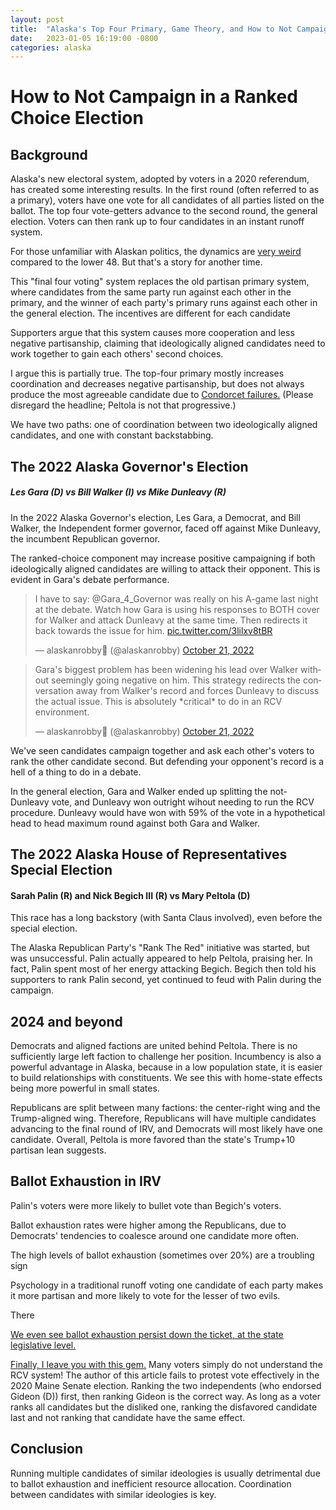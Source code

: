 ```yaml
---
layout: post
title:  "Alaska's Top Four Primary, Game Theory, and How to Not Campaign in a Ranked Choice Election"
date:   2023-01-05 16:19:00 -0800
categories: alaska
---
```

# How to Not Campaign in a Ranked Choice Election
## Background
Alaska's new electoral system, adopted by voters in a 2020 referendum, has created some interesting results. In the first round (often referred to as a primary), voters have one vote for all candidates of all parties listed on the ballot. The top four vote-getters advance to the second round, the general election. Voters can then rank up to four candidates in an instant runoff system. 

For those unfamiliar with Alaskan politics, the dynamics are [very weird](https://www.csmonitor.com/USA/Politics/2023/0105/We-re-all-on-the-same-team-Inside-the-Alaska-model-for-US-politics) compared to the lower 48. But that's a story for another time. 

This "final four voting" system replaces the old partisan primary system, where candidates from the same party run against each other in the primary, and the winner of each party's primary runs against each other in the general election. The incentives are different for each candidate

Supporters argue that this system causes more cooperation and less negative partisanship, claiming that ideologically aligned candidates need to work together to gain each others' second choices.

I argue this is partially true. The top-four primary mostly increases coordination and decreases negative partisanship, but does not always produce the most agreeable candidate due to [Condorcet failures.](https://electionscience.org/commentary-analysis/rcv-fools-palin-voters-into-electing-a-progressive-democrat/) (Please disregard the headline; Peltola is not that progressive.)

We have two paths: one of coordination between two ideologically aligned candidates, and one with constant backstabbing.

## The 2022 Alaska Governor's Election
##### Les Gara (D) vs Bill Walker (I) vs Mike Dunleavy (R)

In the 2022 Alaska Governor's election, Les Gara, a Democrat, and Bill Walker, the Independent former governor, faced off against Mike Dunleavy, the incumbent Republican governor.

The ranked-choice component may increase positive campaigning if both ideologically aligned candidates are willing to attack their opponent. This is evident in Gara's debate performance.
<blockquote class="twitter-tweet" data-dnt="true" data-theme="light"><p lang="en" dir="ltr">I have to say: @Gara_4_Governor was really on his A-game last night at the debate. Watch how Gara is using his responses to BOTH cover for Walker and attack Dunleavy at the same time. Then redirects it back towards the issue for him. <a href="https://t.co/3lilxv8tBR">pic.twitter.com/3lilxv8tBR</a></p>&mdash; alaskanrobby📍 (@alaskanrobby) <a href="https://twitter.com/alaskanrobby/status/1583260992905314304?ref_src=twsrc%5Etfw">October 21, 2022</a></blockquote> <script async src="https://platform.twitter.com/widgets.js" charset="utf-8"></script> 

<blockquote class="twitter-tweet"><p lang="en" dir="ltr">Gara&#39;s biggest problem has been widening his lead over Walker without seemingly going negative on him. This strategy redirects the conversation away from Walker&#39;s record and forces Dunleavy to discuss the actual issue. This is absolutely *critical* to do in an RCV environment.</p>&mdash; alaskanrobby📍 (@alaskanrobby) <a href="https://twitter.com/alaskanrobby/status/1583260998827651072?ref_src=twsrc%5Etfw">October 21, 2022</a></blockquote> <script async src="https://platform.twitter.com/widgets.js" charset="utf-8"></script> 

We've seen candidates campaign together and ask each other's voters to rank the other candidate second. But defending your opponent's record is a hell of a thing to do in a debate. 

In the general election, Gara and Walker ended up splitting the not-Dunleavy vote, and Dunleavy won outright wihout needing to run the RCV procedure. Dunleavy would have won with 59% of the vote in a hypothetical head to head maximum round against both Gara and Walker. 

## The 2022 Alaska House of Representatives Special Election
#### Sarah Palin (R) and Nick Begich III (R) vs Mary Peltola (D)
This race has a long backstory (with Santa Claus involved), even before the special election. 


The Alaska Republican Party's "Rank The Red" initiative was started, but was unsuccessful. Palin actually appeared to help Peltola, praising her. In fact, Palin spent most of her energy attacking Begich. Begich then told his supporters to rank Palin second, yet continued to feud with Palin during the campaign.

## 2024 and beyond
Democrats and aligned factions are united behind Peltola. There is no sufficiently large left faction to challenge her position. Incumbency is also a powerful advantage in Alaska, because in a low population state, it is easier to build relationships with constituents. We see this with home-state effects being more powerful in small states.

Republicans are split between many factions: the center-right wing and the Trump-aligned wing.
Therefore, Republicans will have multiple candidates advancing to the final round of IRV, and Democrats will most likely have one candidate. Overall, Peltola is more favored than the state's Trump+10 partisan lean suggests.


## Ballot Exhaustion in IRV
Palin's voters were more likely to bullet vote than Begich's voters.

Ballot exhaustion rates were higher among the Republicans, due to Democrats' tendencies to coalesce around one candidate more often.

The high levels of ballot exhaustion (sometimes over 20%) are a troubling sign

Psychology in a traditional runoff voting one candidate of each party makes it more partisan and more likely to vote for the lesser of two evils. 

There 

[We even see ballot exhaustion persist down the ticket, at the state legislative level.](https://alaskalandmine.com/landmines/why-republicans-tom-mckay-and-julie-coulombe-are-in-trouble-and-why-it-matters/)

[Finally, I leave you with this gem.](https://slate.com/news-and-politics/2020/11/why-susan-collins-won.html) Many voters simply do not understand the RCV system! The author of this article fails to protest vote effectively in the 2020 Maine Senate election. Ranking the two independents (who endorsed Gideon (D)) first, then ranking Gideon is the correct way. As long as a voter ranks all candidates but the disliked one, ranking the disfavored candidate last and not ranking that candidate have the same effect.

## Conclusion
Running multiple candidates of similar ideologies is usually detrimental due to ballot exhaustion and inefficient resource allocation. Coordination between candidates with similar ideologies is key. 
